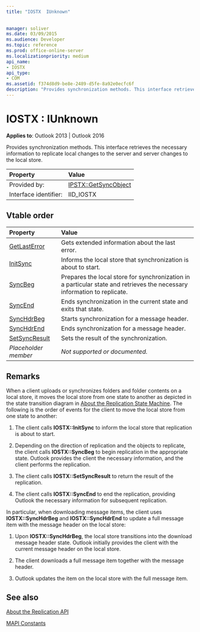 ```yaml
---
title: "IOSTX  IUnknown"
 
 
manager: soliver
ms.date: 03/09/2015
ms.audience: Developer
ms.topic: reference
ms.prod: office-online-server
ms.localizationpriority: medium
api_name:
- IOSTX
api_type:
- COM
ms.assetid: f374d8d9-be8e-2489-d5fe-8a92e0ecfc6f
description: "Provides synchronization methods. This interface retrieves necessary information to replicate local changes to the server and server changes to the local store."
---
```


# IOSTX : IUnknown

  
  
**Applies to**: Outlook 2013 | Outlook 2016 
  
Provides synchronization methods. This interface retrieves the necessary information to replicate local changes to the server and server changes to the local store.
  
|Property |Value |
|:-----|:-----|
|Provided by:  <br/> |[IPSTX::GetSyncObject](iostx-setsyncresult.md) <br/> |
|Interface identifier:  <br/> |IID_IOSTX  <br/> |
   
## Vtable order

|Property |Value |
|:-----|:-----|
|[GetLastError](iostx-getlasterror.md) <br/> |Gets extended information about the last error. |
|[InitSync](iostx-initsync.md) <br/> |Informs the local store that synchronization is about to start. |
|[SyncBeg](iostx-syncbeg.md) <br/> |Prepares the local store for synchronization in a particular state and retrieves the necessary information to replicate. |
|[SyncEnd](iostx-syncend.md) <br/> |Ends synchronization in the current state and exits that state. |
|[SyncHdrBeg](iostx-synchdrbeg.md) <br/> |Starts synchronization for a message header. |
|[SyncHdrEnd](iostx-synchdrend.md) <br/> |Ends synchronization for a message header. |
|[SetSyncResult](iostx-setsyncresult.md) <br/> |Sets the result of the synchronization. |
| *Placeholder member*  <br/> | *Not supported or documented.*  <br/> |
   
## Remarks

When a client uploads or synchronizes folders and folder contents on a local store, it moves the local store from one state to another as depicted in the state transition diagram in [About the Replication State Machine](about-the-replication-state-machine.md). The following is the order of events for the client to move the local store from one state to another:
  
1. The client calls **IOSTX::InitSync** to inform the local store that replication is about to start. 
    
2. Depending on the direction of replication and the objects to replicate, the client calls **IOSTX::SyncBeg** to begin replication in the appropriate state. Outlook provides the client the necessary information, and the client performs the replication. 
    
3. The client calls **IOSTX::SetSyncResult** to return the result of the replication. 
    
4. The client calls **IOSTX::SyncEnd** to end the replication, providing Outlook the necessary information for subsequent replication. 
    
In particular, when downloading message items, the client uses **IOSTX::SyncHdrBeg** and **IOSTX::SyncHdrEnd** to update a full message item with the message header on the local store: 
  
1. Upon **IOSTX::SyncHdrBeg**, the local store transitions into the download message header state. Outlook initially provides the client with the current message header on the local store.
    
2. The client downloads a full message item together with the message header.
    
3. Outlook updates the item on the local store with the full message item.
    
## See also



[About the Replication API](about-the-replication-api.md)
  
[MAPI Constants](mapi-constants.md)

